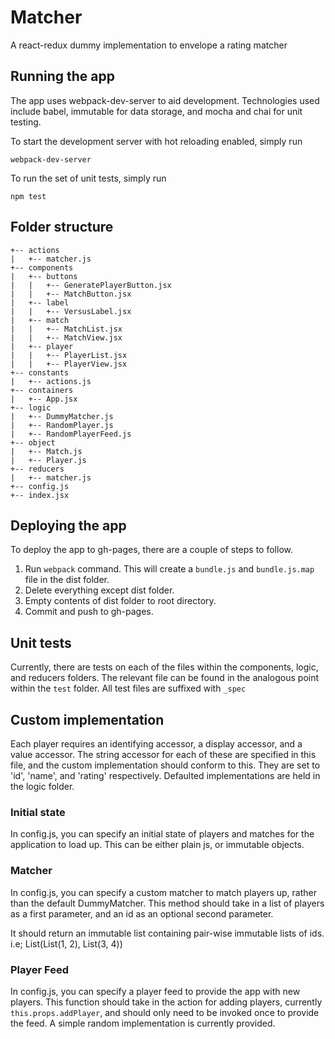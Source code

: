 # Matcher

A react-redux dummy implementation to envelope a rating matcher

## Running the app

The app uses webpack-dev-server to aid development. Technologies used include babel, immutable for data storage, and mocha and chai for unit testing.

To start the development server with hot reloading enabled, simply run

```
webpack-dev-server
```

To run the set of unit tests, simply run

```
npm test
```

## Folder structure
    
    +-- actions
    |   +-- matcher.js
    +-- components
    |   +-- buttons
    |   |   +-- GeneratePlayerButton.jsx
    |   |   +-- MatchButton.jsx
    |   +-- label
    |   |   +-- VersusLabel.jsx
    |   +-- match
    |   |   +-- MatchList.jsx
    |   |   +-- MatchView.jsx
    |   +-- player
    |   |   +-- PlayerList.jsx
    |   |   +-- PlayerView.jsx
    +-- constants
    |   +-- actions.js
    +-- containers
    |   +-- App.jsx
    +-- logic
    |   +-- DummyMatcher.js
    |   +-- RandomPlayer.js
    |   +-- RandomPlayerFeed.js
    +-- object
    |   +-- Match.js
    |   +-- Player.js
    +-- reducers
    |   +-- matcher.js
    +-- config.js
    +-- index.jsx

## Deploying the app

To deploy the app to gh-pages, there are a couple of steps to follow.

1. Run `webpack` command. This will create a `bundle.js` and `bundle.js.map` file in the dist folder.
2. Delete everything except dist folder.
3. Empty contents of dist folder to root directory.
4. Commit and push to gh-pages.

## Unit tests

Currently, there are tests on each of the files within the components, logic, and reducers folders. The relevant file can be found in the analogous point within the `test` folder. All test files are suffixed with `_spec`

## Custom implementation

Each player requires an identifying accessor, a display accessor, and a value accessor. The string accessor for each of these are specified in this file, and the custom implementation should conform to this. They are set to 'id', 'name', and 'rating' respectively. Defaulted implementations are held in the logic folder.

### Initial state
In config.js, you can specify an initial state of players and matches for the application to load up. This can be either plain js, or immutable objects.

### Matcher

In config.js, you can specify a custom matcher to match players up, rather than the default DummyMatcher. This method should take in a list of players as a first parameter, and an id as an optional second parameter.

It should return an immutable list containing pair-wise immutable lists of ids. i.e; List(List(1, 2), List(3, 4))

### Player Feed

In config.js, you can specify a player feed to provide the app with new players. This function should take in the action for adding players, currently `this.props.addPlayer`, and should only need to be invoked once to provide the feed. A simple random implementation is currently provided.